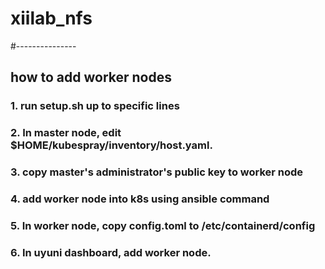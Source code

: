 # xiilab_nfs
#---------------
## how to add worker nodes
### 1. run setup.sh up to specific lines
### 2. In master node, edit $HOME/kubespray/inventory/host.yaml.
### 3. copy master's administrator's public key to worker node
### 4. add worker node into k8s using ansible command
### 5. In worker node, copy config.toml to /etc/containerd/config
### 6. In uyuni dashboard, add worker node.
